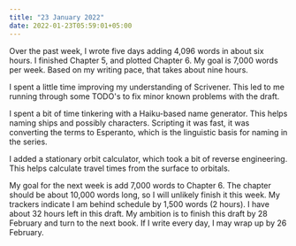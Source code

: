```yaml
---
title: "23 January 2022"
date: 2022-01-23T05:59:01+05:00
---
```


Over the past week, I wrote five days adding 4,096 words in about six hours. I finished Chapter 5, and plotted Chapter 6. My goal is 7,000 words per week. Based on my writing pace, that takes about nine hours.

I spent a little time improving my understanding of Scrivener. This led to me running through some TODO's to fix minor known problems with the draft.

I spent a bit of time tinkering with a Haiku-based name generator. This helps naming ships and possibly characters. Scripting it was fast, it was converting the terms to Esperanto, which is the linguistic basis for naming in the series.

I added a stationary orbit calculator, which took a bit of reverse engineering. This helps calculate travel times from the surface to orbitals.

My goal for the next week is add 7,000 words to Chapter 6. The chapter should be about 10,000 words long, so I will unlikely finish it this week. My trackers indicate I am behind schedule by 1,500 words (2 hours). I have about 32 hours left in this draft. My ambition is to finish this draft by 28 February and turn to the next book. If I write every day, I may wrap up by 26 February.